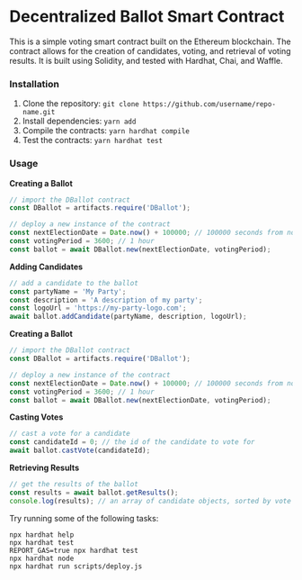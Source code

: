 # Decentralized Ballot Smart Contract

This is a simple voting smart contract built on the Ethereum blockchain. The contract allows for the creation of candidates, voting, and retrieval of voting results. It is built using Solidity, and tested with Hardhat, Chai, and Waffle.


### Installation
1. Clone the repository: ```git clone https://github.com/username/repo-name.git```
2. Install dependencies: ```yarn add```
3. Compile the contracts: ```yarn hardhat compile```
4. Test the contracts: ```yarn hardhat test```


### Usage
<strong>Creating a Ballot</strong>
```javascript
// import the DBallot contract
const DBallot = artifacts.require('DBallot');

// deploy a new instance of the contract
const nextElectionDate = Date.now() + 100000; // 100000 seconds from now
const votingPeriod = 3600; // 1 hour
const ballot = await DBallot.new(nextElectionDate, votingPeriod);
```

<strong>Adding Candidates</strong>
```javascript
// add a candidate to the ballot
const partyName = 'My Party';
const description = 'A description of my party';
const logoUrl = 'https://my-party-logo.com';
await ballot.addCandidate(partyName, description, logoUrl);
```

<strong>Creating a Ballot</strong>
```javascript
// import the DBallot contract
const DBallot = artifacts.require('DBallot');

// deploy a new instance of the contract
const nextElectionDate = Date.now() + 100000; // 100000 seconds from now
const votingPeriod = 3600; // 1 hour
const ballot = await DBallot.new(nextElectionDate, votingPeriod);
```

<strong>Casting Votes</strong>
```javascript
// cast a vote for a candidate
const candidateId = 0; // the id of the candidate to vote for
await ballot.castVote(candidateId);
```

<strong>Retrieving Results</strong>
```javascript
// get the results of the ballot
const results = await ballot.getResults();
console.log(results); // an array of candidate objects, sorted by vote count
```

Try running some of the following tasks:

```shell
npx hardhat help
npx hardhat test
REPORT_GAS=true npx hardhat test
npx hardhat node
npx hardhat run scripts/deploy.js
```

